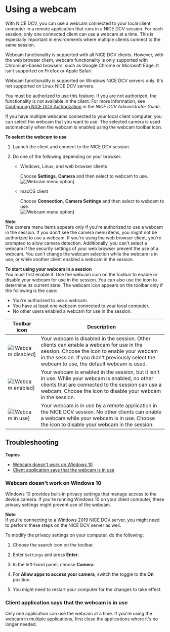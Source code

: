 # Using a webcam<a name="using-webcam"></a>

With NICE DCV, you can use a webcam connected to your local client computer in a remote application that runs in a NICE DCV session\. For each session, only one connected client can use a webcam at a time\. This is especially important in environments where multiple clients connect to the same session\. 

Webcam functionality is supported with all NICE DCV clients\. However, with the web browser client, webcam functionality is only supported with Chromium\-based browsers, such as Google Chrome or Microsoft Edge\. It isn't supported on Firefox or Apple Safari\.

Webcam functionality is supported on Windows NICE DCV servers only\. It's not supported on Linux NICE DCV servers\.

You must be authorized to use this feature\. If you are not authorized, the functionality is not available in the client\. For more information, see [Configuring NICE DCV Authorization](https://docs.aws.amazon.com/dcv/latest/adminguide/security-authorization.html) in the *NICE DCV Administrator Guide*\.

If you have multiple webcams connected to your local client computer, you can select the webcam that you want to use\. The selected camera is used automatically when the webcam is enabled using the webcam toolbar icon\.

**To select the webcam to use**

1. Launch the client and connect to the NICE DCV session\.

1. Do one of the following depending on your browser\.
   + Windows, Linux, and web browser clients

     Choose **Settings**, **Camera** and then select to webcam to use\.  
![\[Webcam menu option\]](http://docs.aws.amazon.com/dcv/latest/userguide/images/menu.png)
   + macOS client

     Choose **Connection**, **Camera Settings** and then select to webcam to use\.  
![\[Webcam menu option\]](http://docs.aws.amazon.com/dcv/latest/userguide/images/mac-menu.png)

**Note**  
The camera menu items appears only if you're authorized to use a webcam in the session\. If you don't see the camera menu items, you might not be authorized to use a webcam\.
If you're using the web browser client, you're prompted to allow camera detection\. Additionally, you can't select a webcam if the security settings of your web browser prevent the use of a webcam\.
You can't change the webcam selection while the webcam is in use, or while another client enabled a webcam in the session\.

**To start using your webcam in a session**  
You must first enable it\. Use the webcam icon on the toolbar to enable or disable your webcam for use in the session\. You can also use the icon to determine its current state\. The webcam icon appears on the toolbar only if the following is the case:
+ You're authorized to use a webcam\.
+ You have at least one webcam connected to your local computer\.
+ No other users enabled a webcam for use in the session\.


| Toolbar icon | Description | 
| --- | --- | 
|  ![\[Webcam disabled\]](http://docs.aws.amazon.com/dcv/latest/userguide/images/disabled.png)  |  Your webcam is disabled in the session\. Other clients can enable a webcam for use in the session\. Choose the icon to enable your webcam in the session\. If you didn't previously select the webcam to use, the default webcam is used\.  | 
|  ![\[Webcam enabled\]](http://docs.aws.amazon.com/dcv/latest/userguide/images/enabled.png)  |  Your webcam is enabled in the session, but it isn't in use\. While your webcam is enabled, no other clients that are connected to the session can use a webcam\. Choose the icon to disable your webcam in the session\.  | 
|  ![\[Webcam in use\]](http://docs.aws.amazon.com/dcv/latest/userguide/images/inuse.png)  |  Your webcam is in use by a remote application in the NICE DCV session\. No other clients can enable a webcam while your webcam is in use\. Choose the icon to disable your webcam in the session\.  | 

## Troubleshooting<a name="troubleshoot"></a>

**Topics**
+ [Webcam doesn't work on Windows 10](#win-10)
+ [Client application says that the webcam is in use](#close-app)

### Webcam doesn't work on Windows 10<a name="win-10"></a>

Windows 10 provides built\-in privacy settings that manage access to the device camera\. If you're running Windows 10 on your client computer, these privacy settings might prevent use of the webcam\.

**Note**  
If you're connecting to a Windows 2019 NICE DCV server, you might need to perform these steps on the NICE DCV server as well\.

To modify the privacy settings on your computer, do the following:

1. Choose the search icon on the toolbar\.

1. Enter `Settings` and press **Enter**\.

1. In the left\-hand panel, choose **Camera**\.

1. For **Allow apps to access your camera**, switch the toggle to the **On** position\.

1. You might need to restart your computer for the changes to take effect\.

### Client application says that the webcam is in use<a name="close-app"></a>

Only one application can use the webcam at a time\. If you're using the webcam in multiple applications, first close the applications where it's no longer needed\.
